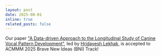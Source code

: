 ```yaml
---
layout: post
date: 2025-08-01 
inline: true
related_posts: false
---
```


Our paper ["A Data-driven Approach to the Longitudinal Study of Canine Vocal Pattern Development"](https://#), led by [Hridayesh Lekhak](https://lekhak123.github.io/website/#/introduction), is accepted to ACMMM 2025 Brave New Ideas (BNI) Track!
